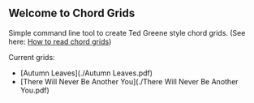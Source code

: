 ## Welcome to Chord Grids

Simple command line tool to create Ted Greene style chord grids. (See here: [How to read chord grids](https://www.tedgreene.com/images/lessons/students/PaulVachon/HowToReadTedGreeneChordDiagrams.pdf))

Current grids:

- [Autumn Leaves](./Autumn Leaves.pdf)
- [There Will Never Be Another You](./There Will Never Be Another You.pdf)